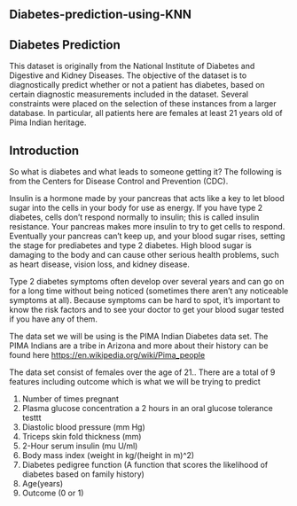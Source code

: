## Diabetes-prediction-using-KNN
## Diabetes Prediction


This dataset is originally from the National Institute of Diabetes and Digestive and Kidney Diseases. The objective of the dataset is to diagnostically predict whether or not a patient has diabetes, based on certain diagnostic measurements included in the dataset. Several constraints were placed on the selection of these instances from a larger database. In particular, all patients here are females at least 21 years old of Pima Indian heritage.

## Introduction

So what is diabetes and what leads to someone getting it? The following is from the Centers for Disease Control and Prevention (CDC).  

Insulin is a hormone made by your pancreas that acts like a key to let blood sugar into the cells in your body for use as energy. If you have type 2 diabetes, cells don’t respond normally to insulin; this is called insulin resistance. Your pancreas makes more insulin to try to get cells to respond. Eventually your pancreas can’t keep up, and your blood sugar rises, setting the stage for prediabetes and type 2 diabetes. High blood sugar is damaging to the body and can cause other serious health problems, such as heart disease, vision loss, and kidney disease.

Type 2 diabetes symptoms often develop over several years and can go on for a long time without being noticed (sometimes there aren’t any noticeable symptoms at all). Because symptoms can be hard to spot, it’s important to know the risk factors and to see your doctor to get your blood sugar tested if you have any of them.

The data set we will be using is the PIMA Indian Diabetes data set. The PIMA Indians are a tribe in Arizona and more about their history can be found here https://en.wikipedia.org/wiki/Pima_people

The data set consist of females over the age of 21.. There are a total of 9 features including outcome  which is what we will be trying to predict

1. Number of times pregnant
2. Plasma glucose concentration a 2 hours in an oral glucose tolerance testtt
3. Diastolic blood pressure (mm Hg)
4. Triceps skin fold thickness (mm)
5. 2-Hour serum insulin (mu U/ml)
6. Body mass index (weight in kg/(height in m)^2)
7. Diabetes pedigree function (A function that scores the likelihood of diabetes based on family history)
8. Age(years)
9. Outcome (0 or 1)
